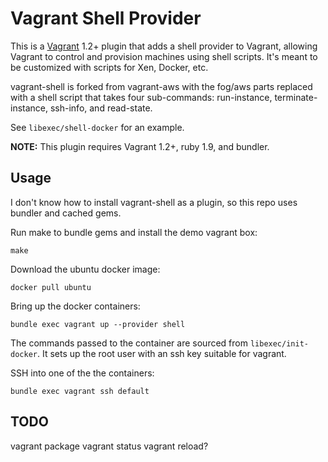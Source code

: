 # Vagrant Shell Provider

This is a [Vagrant](http://www.vagrantup.com) 1.2+ plugin that adds a
shell provider to Vagrant, allowing Vagrant to control and provision
machines using shell scripts.  It's meant to be customized with scripts
for Xen, Docker, etc.

vagrant-shell is forked from vagrant-aws with the fog/aws parts replaced
with a shell script that takes four sub-commands: run-instance,
terminate-instance, ssh-info, and read-state.

See `libexec/shell-docker` for an example.

**NOTE:** This plugin requires Vagrant 1.2+, ruby 1.9, and bundler.

## Usage

I don't know how to install vagrant-shell as a plugin, so this repo uses
bundler and cached gems.

Run make to bundle gems and install the demo vagrant box:

    make

Download the ubuntu docker image:

    docker pull ubuntu

Bring up the docker containers:

    bundle exec vagrant up --provider shell

The commands passed to the container are sourced from `libexec/init-docker`.
It sets up the root user with an ssh key suitable for vagrant.

SSH into one of the the containers:

    bundle exec vagrant ssh default

## TODO

vagrant package
vagrant status
vagrant reload?

